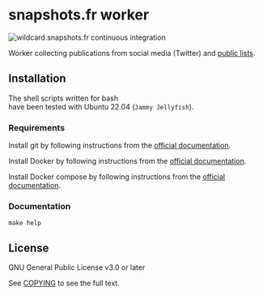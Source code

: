 # snapshots.fr worker

![wildcard.snapshots.fr continuous integration](https://github.com/thierrymarianne/wildcard.snapshots.fr/actions/workflows/continuous-integration.yml/badge.svg)

Worker collecting publications from social media (Twitter) and [public lists](https://help.twitter.com/en/using-twitter/twitter-lists).

## Installation

The shell scripts written for bash   
have been tested with Ubuntu 22.04 (`Jammy Jellyfish`).

### Requirements

Install git by following instructions from the [official documentation](https://git-scm.org/).

Install Docker by following instructions from the [official documentation](https://docs.docker.com/install/linux/docker-ce/ubuntu/).

Install Docker compose by following instructions from the [official documentation](https://docs.docker.com/compose/install/).

### Documentation

```
make help
```

## License

GNU General Public License v3.0 or later

See [COPYING](./COPYING) to see the full text.
